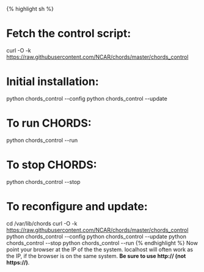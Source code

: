 {% highlight sh %}
# Fetch the control script:
curl -O -k https://raw.githubusercontent.com/NCAR/chords/master/chords_control

# Initial installation:
python chords_control --config
python chords_control --update

# To run CHORDS:
python chords_control --run

# To stop CHORDS:
python chords_control --stop

# To reconfigure and update:
cd /var/lib/chords
curl -O -k  https://raw.githubusercontent.com/NCAR/chords/master/chords_control
python chords_control --config
python chords_control --update
python chords_control --stop
python chords_control --run
{% endhighlight %}
Now point your browser at the IP of the the system. localhost
will often work as the IP, if the browser is on the same system.
<strong>Be sure to use http:// (not https://)</strong>.
